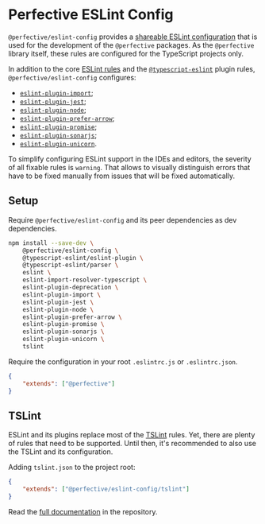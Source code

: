 # Perfective ESLint Config

`@perfective/eslint-config` provides
a [shareable ESLint configuration](https://eslint.org/docs/developer-guide/shareable-configs)
that is used for the development of the `@perfective` packages.
As the `@perfective` library itself,
these rules are configured for the TypeScript projects only.

In addition to the core [ESLint rules](https://eslint.org/docs/rules/)
and the [`@typescript-eslint`](https://github.com/typescript-eslint/typescript-eslint/tree/master/packages/eslint-plugin) plugin rules,
`@perfective/eslint-config` configures:

* [`eslint-plugin-import`](https://github.com/benmosher/eslint-plugin-import);
* [`eslint-plugin-jest`](https://github.com/jest-community/eslint-plugin-jest);
* [`eslint-plugin-node`](https://github.com/mysticatea/eslint-plugin-node);
* [`eslint-plugin-prefer-arrow`](https://github.com/TristonJ/eslint-plugin-prefer-arrow);
* [`eslint-plugin-promise`](https://github.com/xjamundx/eslint-plugin-promise);
* [`eslint-plugin-sonarjs`](https://github.com/SonarSource/eslint-plugin-sonarjs);
* [`eslint-plugin-unicorn`](https://github.com/sindresorhus/eslint-plugin-unicorn).

To simplify configuring ESLint support in the IDEs and editors,
the severity of all fixable rules is `warning`.
That allows to visually distinguish errors that have to be fixed manually
from issues that will be fixed automatically.

## Setup

Require `@perfective/eslint-config` and its peer dependencies as dev dependencies.
```bash
npm install --save-dev \
    @perfective/eslint-config \
    @typescript-eslint/eslint-plugin \
    @typescript-eslint/parser \
    eslint \
    eslint-import-resolver-typescript \
    eslint-plugin-deprecation \
    eslint-plugin-import \
    eslint-plugin-jest \
    eslint-plugin-node \
    eslint-plugin-prefer-arrow \
    eslint-plugin-promise \
    eslint-plugin-sonarjs \
    eslint-plugin-unicorn \
    tslint
```

Require the configuration in your root `.eslintrc.js` or `.eslintrc.json`.
```json
{
    "extends": ["@perfective"]
}
```

## TSLint

ESLint and its plugins replace most of the [TSLint](https://palantir.github.io/tslint/) rules.
Yet, there are plenty of rules that need to be supported.
Until then, it's recommended to also use the TSLint and its configuration.

Adding `tslint.json` to the project root:
```json
{
    "extends": ["@perfective/eslint-config/tslint"]
}
```

Read the [full documentation](https://github.com/perfective/js/blob/master/packages/estlint-config/README.adoc) 
in the repository.
